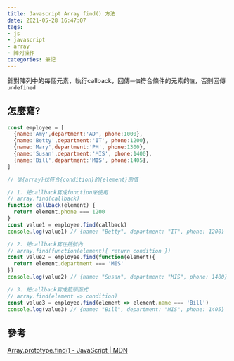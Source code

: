 ```yaml
---
title: Javascript Array find() 方法
date: 2021-05-28 16:47:07
tags:
- js
- javascript
- array
- 陣列操作
categories: 筆記
---
```


針對陣列中的每個元素，執行callback，回傳`一個`符合條件的元素的`值`，否則回傳`undefined`

<!-- more -->

## 怎麼寫?
```javascript Array.prototype.find()
const employee = [
  {name:'Amy',department:'AD', phone:1000},
  {name:'Betty',department:'IT', phone:1200},
  {name:'Mary',department:'PM', phone:1300},
  {name:'Susan',department:'MIS', phone:1400},
  {name:'Bill',department:'MIS', phone:1405},
]

// 從{array}找符合{condition}的{element}的值

// 1. 把callback寫成function來使用
// array.find(callback)
function callback(element) {
  return element.phone === 1200
}
const value1 = employee.find(callback)
console.log(value1) // {name: "Betty", department: "IT", phone: 1200}

// 2. 把callback寫在括號內
// array.find(function(element){ return condition })
const value2 = employee.find(function(element){
  return element.department === 'MIS'
})
console.log(value2) // {name: "Susan", department: "MIS", phone: 1400}

// 3. 把callback寫成箭頭函式
// array.find(element => condition)
const value3 = employee.find(element => element.name === 'Bill')
console.log(value3) // {name: "Bill", department: "MIS", phone: 1405}
```

## 參考
[Array.prototype.find() - JavaScript | MDN](https://developer.mozilla.org/zh-TW/docs/Web/JavaScript/Reference/Global_Objects/Array/find)
